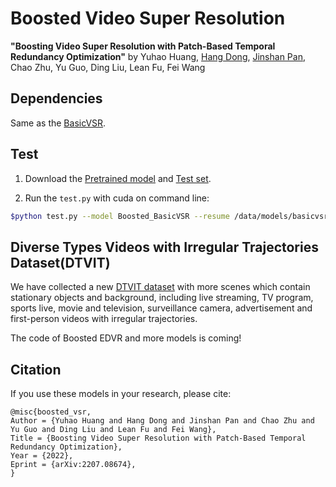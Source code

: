# Boosted Video Super Resolution
**"Boosting Video Super Resolution with Patch-Based Temporal Redundancy Optimization"** 
by Yuhao Huang, [Hang Dong](https://sites.google.com/view/hdong/%E9%A6%96%E9%A1%B5), [Jinshan Pan](https://jspan.github.io/), Chao Zhu, Yu Guo, Ding Liu, Lean Fu, Fei Wang

## Dependencies
Same as the [BasicVSR](https://github.com/open-mmlab/mmediting).

## Test
1. Download the [Pretrained model](https://github.com/HYHsimon/Boosted-VSR/tree/master/models) and [Test set](https://pan.baidu.com/s/1YvEkNOgmhQfldXzEJjcrMA?pwd=py43).

2. Run the ``test.py`` with cuda on command line: 
```bash
$python test.py --model Boosted_BasicVSR --resume /data/models/basicvsr_reds4.pth --dataset_test /data/DTVIT-test --save_path /data/hyh/DTVIT_result --gpu_ids 0
```

## Diverse Types Videos with Irregular Trajectories Dataset(DTVIT)
We have collected a new [DTVIT dataset](https://pan.baidu.com/s/1mN21yiHykrMAWF40Vj2hqw?pwd=rkga) with more scenes which contain stationary
objects and background, including live streaming, TV program, sports live, movie and television, surveillance
camera, advertisement and first-person videos with
irregular trajectories.

The code of Boosted EDVR and more models is coming!

## Citation

If you use these models in your research, please cite:
```
@misc{boosted_vsr,
Author = {Yuhao Huang and Hang Dong and Jinshan Pan and Chao Zhu and Yu Guo and Ding Liu and Lean Fu and Fei Wang},
Title = {Boosting Video Super Resolution with Patch-Based Temporal Redundancy Optimization},
Year = {2022},
Eprint = {arXiv:2207.08674},
}
```
